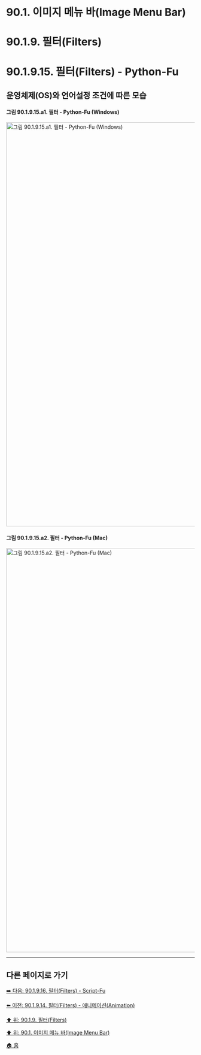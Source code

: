 # 90.1. 이미지 메뉴 바(Image Menu Bar)
# 90.1.9. 필터(Filters)
# 90.1.9.15. 필터(Filters) - Python-Fu
## 운영체제(OS)와 언어설정 조건에 따른 모습
#### 그림 90.1.9.15.a1. 필터 - Python-Fu (Windows)
<img width="1080" alt="그림 90.1.9.15.a1. 필터 - Python-Fu (Windows)" environment="Windows 10 GIMP 2.10.36" src="https://github.com/wonder13662/gimp/assets/15767104/d4a64a63-76f7-4f43-82fd-975579e8142c">

#### 그림 90.1.9.15.a2. 필터 - Python-Fu (Mac)
<img width="1080" alt="그림 90.1.9.15.a2. 필터 - Python-Fu (Mac)" environment="MacOS:Sonoma 14.2.1 GIMP 2.10.36" src="https://github.com/wonder13662/gimp/assets/15767104/c4d85b31-b403-4a55-8278-5b31d99cbdad">

***

## 다른 페이지로 가기

[➡️ 다음: 90.1.9.16. 필터(Filters) - Script-Fu](./90-01-09-filtersx-16-script_fu.md)

[⬅️ 이전: 90.1.9.14. 필터(Filters) - 애니메이션(Animation)](./90-01-09-filtersx-14-animation.md)

[⬆️ 위: 90.1.9. 필터(Filters)](./90-01-09-filters.md)

[⬆️ 위: 90.1. 이미지 메뉴 바(Image Menu Bar)](./90-01-00-image-menu-bar.md)

[🏠 홈](./00-home.md)
